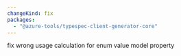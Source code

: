 ```yaml
---
changeKind: fix
packages:
  - "@azure-tools/typespec-client-generator-core"
---
```


fix wrong usage calculation for enum value model property